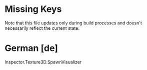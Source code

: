 # Missing Keys
Note that this file updates only during build processes and doesn't necessarily reflect the current state.

# German [de]
Inspector.Texture3D.SpawnVisualizer  


